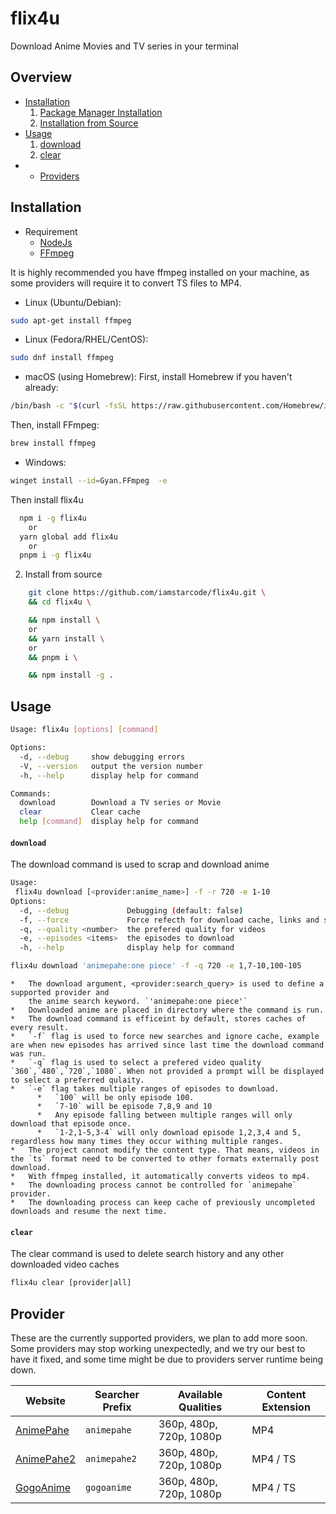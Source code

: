 # flix4u

Download Anime Movies and TV series in your terminal

## Overview

- [Installation](#installation)
  1. [Package Manager Installation](#installation)
  2. [Installation from Source](#installation)
- [Usage](#Usage)
  1. [download](#download)
  2. [clear](#clear)
- - [Providers](#providers)

## Installation

- Requirement
  - [NodeJs](https://nodejs.org)
  - [FFmpeg](https://ffmpeg.org/download.html)

It is highly recommended you have ffmpeg installed on your machine, as some providers will require it to convert TS files to MP4.

- Linux (Ubuntu/Debian):

```bash
sudo apt-get install ffmpeg

```

- Linux (Fedora/RHEL/CentOS):

```bash
sudo dnf install ffmpeg

```

- macOS (using Homebrew):
  First, install Homebrew if you haven't already:

```bash
/bin/bash -c "$(curl -fsSL https://raw.githubusercontent.com/Homebrew/install/master/install.sh)"

```

Then, install FFmpeg:

```bash
brew install ffmpeg
```

- Windows:

```bash
winget install --id=Gyan.FFmpeg  -e

```

Then install flix4u

```bash
  npm i -g flix4u
    or
  yarn global add flix4u
    or
  pnpm i -g flix4u
```

2. Install from source

```sh
    git clone https://github.com/iamstarcode/flix4u.git \
    && cd flix4u \

    && npm install \
    or
    && yarn install \
    or
    && pnpm i \

    && npm install -g .
```

## Usage

```bash
Usage: flix4u [options] [command]

Options:
  -d, --debug     show debugging errors
  -V, --version   output the version number
  -h, --help      display help for command

Commands:
  download        Download a TV series or Movie
  clear           Clear cache
  help [command]  display help for command
```

#### `download`

The download command is used to scrap and download anime

```bash
Usage:
 flix4u download [<provider:anime_name>] -f -r 720 -e 1-10
Options:
  -d, --debug             Debugging (default: false)
  -f, --force             Force refecth for download cache, links and searches (default: false)
  -q, --quality <number>  the prefered quality for videos
  -e, --episodes <items>  the episodes to download
  -h, --help              display help for command
```

```bash
flix4u download 'animepahe:one piece' -f -q 720 -e 1,7-10,100-105
```

    *   The download argument, <provider:search_query> is used to define a supported provider and
        the anime search keyword. `'animepahe:one piece'`
    *   Downloaded anime are placed in directory where the command is run.
    *   The download command is efficeint by default, stores caches of every result.
    *   `-f` flag is used to force new searches and ignore cache, example are when new episodes has arrived since last time the download command was run.
    *   `-q` flag is used to select a prefered video quality `360`,`480`,`720`,`1080`. When not provided a prompt will be displayed to select a preferred qulaity.
    *   `-e` flag takes multiple ranges of episodes to download.
          *   `100` will be only episode 100.
          *   `7-10` will be episode 7,8,9 and 10
          *   Any episode falling between multiple ranges will only download that episode once.
          *   `1-2,1-5,3-4` will only download episode 1,2,3,4 and 5, regardless how many times they occur withing multiple ranges.
    *   The project cannot modify the content type. That means, videos in the `ts` format need to be converted to other formats externally post download.
    *   With ffmpeg installed, it automatically converts videos to mp4.
    *   The downloading process cannot be controlled for `animepahe` provider.
    *   The downloading process can keep cache of previously uncompleted downloads and resume the next time.

#### `clear`

The clear command is used to delete search history and any other downloaded video caches

```bash
flix4u clear [provider|all]
```

## Provider

These are the currently supported providers, we plan to add more soon. Some providers may stop working unexpectedly, and we try our best to have it fixed, and some time might be due to providers server runtime being down.

| Website                                  | Searcher Prefix | Available Qualities     | Content Extension |
| ---------------------------------------- | --------------- | ----------------------- | ----------------- |
| [AnimePahe](https://www.animepahe.com/)  | `animepahe`     | 360p, 480p, 720p, 1080p | MP4               |
| [AnimePahe2](https://www.animepahe.com/) | `animepahe2`    | 360p, 480p, 720p, 1080p | MP4 / TS          |
| [GogoAnime](https://gogoanimehd.io/)     | `gogoanime`     | 360p, 480p, 720p, 1080p | MP4 / TS          |
